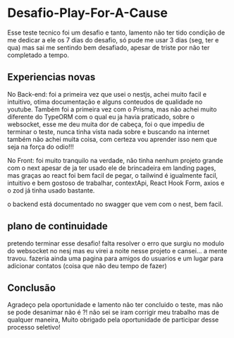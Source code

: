 # Desafio-Play-For-A-Cause

Esse teste tecnico foi um desafio e tanto, lamento não ter tido condição de me dedicar a ele os 7 dias do desafio, só pude me usar 3 dias (seg, ter e qua) mas sai me sentindo bem desafiado, apesar de triste por não ter completado a tempo.

## Experiencias novas 
No Back-end: foi a primeira vez que usei o nestjs, achei muito facil e intuitivo, otima documentação e alguns conteudos de qualidade no youtube. Também foi a primeira vez com o Prisma, mas não achei muito diferente do TypeORM com o qual eu ja havia praticado, sobre o websocket, esse me deu muita dor de cabeça, foi o que impediu de terminar o teste, nunca tinha vista nada sobre e buscando na internet também não achei muita coisa, com certeza vou aprender isso nem que seja na força do odio!!!

No Front: foi muito tranquilo na verdade, não tinha nenhum projeto grande com o next apesar de ja ter usado ele de brincadeira em landing pages, mas graças ao react foi bem facil de pegar, o tailwind é igualmente facil, intuitivo e bem gostoso de trabalhar, contextApi, React Hook Form, axios e o zod já tinha usado bastante. 

o backend está documentado no swagger que vem com o nest, bem facil.

## plano de continuidade
pretendo terminar esse desafio! falta resolver o erro que surgiu no modulo do websocket no nesj mas eu virei a noite nesse projeto e cansei... a mente travou. fazeria ainda uma pagina para amigos do usuarios e um lugar para adicionar contatos (coisa que não deu tempo de fazer)

## Conclusão
Agradeço pela oportunidade e lamento não ter concluido o teste, mas não se pode desanimar não é ?! não sei se iram corrigir meu trabalho mas de qualquer maneira, Muito obrigado pela oportunidade de participar desse processo seletivo!
